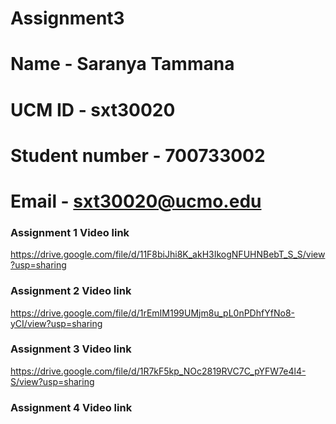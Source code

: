 # Assignment3
 
# Name - Saranya Tammana
# UCM ID - sxt30020
# Student number - 700733002
# Email - sxt30020@ucmo.edu

### Assignment 1 Video link
https://drive.google.com/file/d/11F8biJhi8K_akH3IkogNFUHNBebT_S_S/view?usp=sharing

### Assignment 2 Video link
https://drive.google.com/file/d/1rEmIM199UMjm8u_pL0nPDhfYfNo8-yCI/view?usp=sharing

### Assignment 3 Video link
https://drive.google.com/file/d/1R7kF5kp_NOc2819RVC7C_pYFW7e4l4-S/view?usp=sharing

### Assignment 4 Video link

